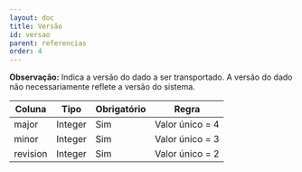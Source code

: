 ```yaml
---
layout: doc
title: Versão
id: versao
parent: referencias
order: 4
---
```


**Observação:** Indica a versão do dado a ser transportado. A versão do dado não necessariamente reflete a versão do sistema.

| Coluna | Tipo	| Obrigatório | Regra |
| ------ | ---- | ----------- | ----- |
| major | Integer | Sim | Valor único = 4 |
| minor | Integer | Sim | Valor único = 3 |
| revision | Integer | Sim | Valor único = 2 |